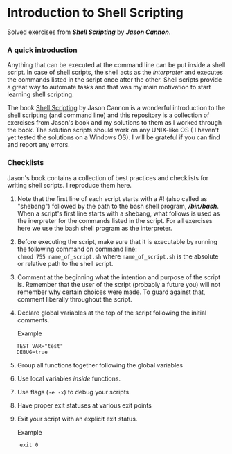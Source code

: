 # Introduction to Shell Scripting 
Solved exercises from ***Shell Scripting*** by ***Jason Cannon***.


### A quick introduction

Anything that can be executed at the command line can be put inside a shell script. In case of shell scripts, the shell acts as the *interpreter* and executes the commands listed in the script once after the other. Shell scripts provide a great way to automate tasks and that was my main motivation to start learning shell scripting. 

The book [Shell Scripting](https://www.amazon.com/Shell-Scripting-Automate-Command-Programming-ebook/dp/B015FZAXU6) by Jason Cannon is a wonderful introduction to the shell scripting (and command line) and this repository is a collection of exercises from Jason's book and my solutions to them as I worked through the book. The solution scripts should work on any UNIX-like OS ( I haven't yet tested the solutions on a Windows OS). I will be grateful if you can find and report any errors. 

### Checklists

Jason's book contains a collection of best practices and checklists for 
writing shell scripts. I reproduce them here. 

1. Note that the first line of each script starts with a #! (also called as "shebang") followed by the path to the bash 
shell program, ***/bin/bash***. When a script's first line starts with a 
shebang, what follows is used as the inerpreter for the commands listed
in the script. For all exercises here we use the bash shell program as 
the interpreter.

 2. Before executing the script, make sure that it is executable by running the following command on command line: <br>`chmod 755 name_of_script.sh` where `name_of_script.sh` is the absolute or relative path to the shell script. 

 3. Comment at the beginning what the intention and purpose of the script is. Remember that the user of the script (probably a future you) will not remember why certain choices were made. To guard against that, comment liberally throughout the script.

 4. Declare global variables at the top of the script following the initial comments. 
 
    Example

 ```shell
    TEST_VAR="test"
    DEBUG=true
 ```
5. Group all functions together following the global variables

6. Use local variables *inside* functions. 

7. Use flags (`-e -x`) to debug your scripts. 

8. Have proper exit statuses at various exit points

9. Exit your script with an explicit exit status. 

    Example
```
    exit 0
```



